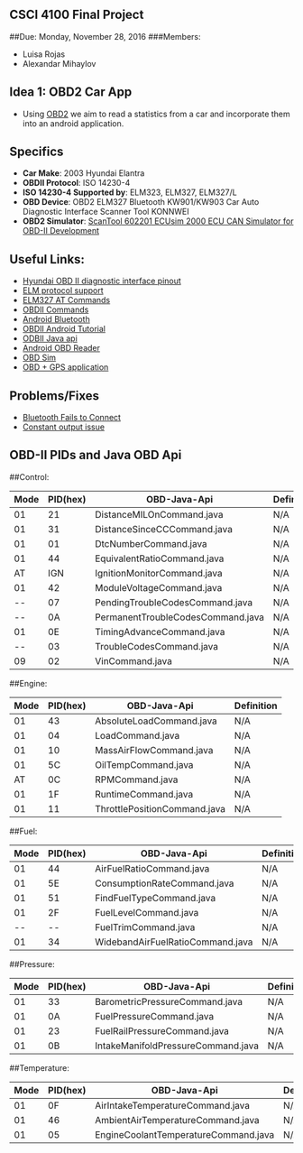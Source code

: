 CSCI 4100 Final Project
-----------------------------

##Due: Monday, November 28, 2016
###Members:
* Luisa Rojas
* Alexandar Mihaylov

Idea 1: OBD2 Car App
-----------------------------
* Using [OBD2](https://en.wikipedia.org/wiki/On-board_diagnostics#OBD-II) we aim to read a statistics from a car and incorporate them into an android application.

Specifics
-----------------------------
* **Car Make**: 2003 Hyundai Elantra
* **OBDII Protocol**: ISO 14230-4 
* **ISO 14230-4 Supported by**: ELM323, ELM327, ELM327/L
* **OBD Device**: OBD2 ELM327 Bluetooth KW901/KW903 Car Auto Diagnostic Interface Scanner Tool KONNWEI
* **OBD2 Simulator**: [ScanTool 602201 ECUsim 2000 ECU CAN Simulator for OBD-II Development](https://www.amazon.com/ScanTool-602201-ECUsim-Simulator-Development/dp/B008NAH6WE)

Useful Links:
-----------------------------
* [Hyundai OBD II diagnostic interface pinout](http://pinoutsguide.com/CarElectronics/hyundai_obd_2_pinout.shtml)
* [ELM protocol support](https://www.elmelectronics.com/products/ics/obd/)
* [ELM327 AT Commands](https://www.sparkfun.com/datasheets/Widgets/ELM327_AT_Commands.pdf)
* [OBDII Commands](https://en.wikipedia.org/wiki/OBD-II_PIDs)
* [Android Bluetooth](https://developer.android.com/guide/topics/connectivity/bluetooth.html)
* [OBDII Android Tutorial](http://blog.lemberg.co.uk/how-guide-obdii-reader-app-development)
* [ODBII Java api](https://github.com/pires/obd-java-api)
* [Android OBD Reader](https://github.com/pires/android-obd-reader)
* [OBD Sim](http://icculus.org/obdgpslogger/obdsim.html)
* [OBD + GPS application](http://icculus.org/obdgpslogger/)


Problems/Fixes
-----------------------------
* [Bluetooth Fails to Connect](http://stackoverflow.com/questions/18657427/ioexception-read-failed-socket-might-closed-bluetooth-on-android-4-3/18786701details)
* [Constant output issue](https://github.com/pires/obd-java-api/issues/98)

OBD-II PIDs and Java OBD Api
--------------------------------



##Control:

Mode | PID(hex) | OBD-Java-Api | Definition
-----|----------|--------------|-----------
01 | 21 | DistanceMILOnCommand.java | N/A
01 | 31 | DistanceSinceCCCommand.java | N/A
01 | 01 | DtcNumberCommand.java | N/A
01 | 44 | EquivalentRatioCommand.java | N/A
AT | IGN | IgnitionMonitorCommand.java | N/A
01 | 42 | ModuleVoltageCommand.java | N/A
-- | 07 | PendingTroubleCodesCommand.java | N/A
-- | 0A | PermanentTroubleCodesCommand.java | N/A
01 | 0E | TimingAdvanceCommand.java | N/A
-- | 03 | TroubleCodesCommand.java | N/A
09 | 02 | VinCommand.java | N/A


##Engine:

Mode | PID(hex) | OBD-Java-Api | Definition
-----|----------|--------------|-----------
01 | 43 | AbsoluteLoadCommand.java | N/A
01 | 04 | LoadCommand.java | N/A
01 | 10 | MassAirFlowCommand.java | N/A
01 | 5C | OilTempCommand.java | N/A
AT | 0C | RPMCommand.java | N/A
01 | 1F | RuntimeCommand.java | N/A
01 | 11 | ThrottlePositionCommand.java | N/A

##Fuel:

Mode | PID(hex) | OBD-Java-Api | Definition
-----|----------|--------------|-----------
01 | 44 | AirFuelRatioCommand.java | N/A
01 | 5E | ConsumptionRateCommand.java | N/A
01 | 51 | FindFuelTypeCommand.java | N/A
01 | 2F | FuelLevelCommand.java | N/A
-- | -- | FuelTrimCommand.java | N/A
01 | 34 | WidebandAirFuelRatioCommand.java | N/A

##Pressure:

Mode | PID(hex) | OBD-Java-Api | Definition
-----|----------|--------------|-----------
01 | 33 | BarometricPressureCommand.java | N/A
01 | 0A | FuelPressureCommand.java | N/A
01 | 23 | FuelRailPressureCommand.java | N/A
01 | 0B | IntakeManifoldPressureCommand.java | N/A

##Temperature:

Mode | PID(hex) | OBD-Java-Api | Definition
-----|----------|--------------|-----------
01 | 0F | AirIntakeTemperatureCommand.java | N/A
01 | 46 | AmbientAirTemperatureCommand.java | N/A
01 | 05 | EngineCoolantTemperatureCommand.java | N/A





















